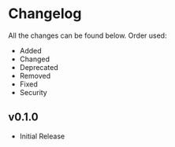 # Changelog

All the changes can be found below. Order used:

- Added
- Changed
- Deprecated
- Removed
- Fixed
- Security

## v0.1.0

- Initial Release
